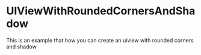 # UIViewWithRoundedCornersAndShadow
This is an example that how you can create an uiview with rounded corners and shadow
